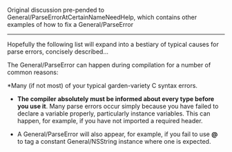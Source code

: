 Original discussion pre-pended to General/ParseErrorAtCertainNameNeedHelp, which contains other examples of how to fix a General/ParseError

----

Hopefully the following list will expand into a bestiary of typical causes for parse errors, concisely described...

The General/ParseError can happen during compilation for a number of common reasons:



*Many (if not most) of your typical garden-variety C syntax errors.

* **The compiler absolutely must be informed about every type before you use it**. Many parse errors occur simply because you have failed to declare a variable properly, particularly instance variables. This can happen, for example, if you have not imported a required header.

* A General/ParseError will also appear, for example, if you fail to use **@** to tag a constant General/NSString instance where one is expected.